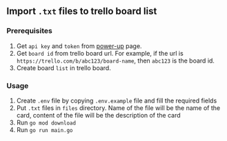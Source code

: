 ## Import `.txt` files to trello board list

### Prerequisites
1. Get `api key` and `token` from [power-up](https://trello.com/power-ups/admin) page.
2. Get `board id` from trello board url. For example, if the url is `https://trello.com/b/abc123/board-name`, then `abc123` is the board id.
3. Create board `list` in trello board.

### Usage
1. Create `.env` file by copying `.env.example` file and fill the required fields
2. Put `.txt` files in `files` directory. Name of the file will be the name of the card, content of the file will be the description of the card
3. Run `go mod download`
4. Run `go run main.go`